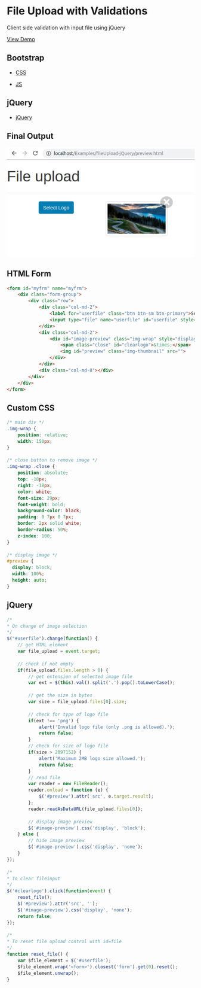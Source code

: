 # File Upload with Validations
Client side validation with input file using jQuery

[View Demo](https://aniruddhpurohit.github.io/fileUpload-jQuery/)

## Bootstrap
* [CSS](https://maxcdn.bootstrapcdn.com/bootstrap/3.3.7/css/bootstrap.min.css)

* [JS](https://maxcdn.bootstrapcdn.com/bootstrap/3.3.7/js/bootstrap.min.js)

## jQuery

* [jQuery](https://ajax.googleapis.com/ajax/libs/jquery/1.12.4/jquery.min.js)

## Final Output

![alt text](https://github.com/AniruddhPurohit/fileUpload-jQuery/blob/master/screen.png "Final Output")

## HTML Form

```html
<form id="myfrm" name="myfrm">
    <div class="form-group">
        <div class="row">
            <div class="col-md-2">
                <label for="userfile" class="btn btn-sm btn-primary">Select Logo</label>
                <input type="file" name="userfile" id="userfile" style="display: none;">		
            </div>
            <div class="col-md-2">
                <div id="image-preview" class="img-wrap" style="display:none;">
                    <span class="close" id="clearlogo">&times;</span>
                    <img id="preview" class="img-thumbnail" src="">
                </div>
            </div>
            <div class="col-md-8"></div>
        </div>
    </div>
</form>
```

## Custom CSS

```css
/* main div */
.img-wrap {
    position: relative;
    width: 150px;
}

/* close button to remove image */
.img-wrap .close {
    position: absolute;
    top: -18px;
    right: -18px;
    color: white;
    font-size: 29px;
    font-weight: bold;
    background-color: black;
    padding: 0 7px 0 7px;
    border: 2px solid white;
    border-radius: 50%;
    z-index: 100;
}

/* display image */
#preview {
  display: block;
  width: 100%;
  height: auto;
}
```
## jQuery

```javascript
/*
* On change of image selection
*/
$("#userfile").change(function() {
    // get HTML element
    var file_upload = event.target;

    // check if not empty
    if(file_upload.files.length > 0) {
        // get extension of selected image file
        var ext = $(this).val().split('.').pop().toLowerCase();
        
        // get the size in bytes
        var size = file_upload.files[0].size;

        // check for type of logo file
        if(ext !== 'png') {
            alert('Invalid logo file (only .png is allowed).');
            return false;
        }
        // check for size of logo file
        if(size > 2097152) {
            alert('Maximum 2MB logo size allowed.');
            return false;
        }
        // read file
        var reader = new FileReader();
        reader.onload = function (e) {
            $('#preview').attr('src', e.target.result);
        };
        reader.readAsDataURL(file_upload.files[0]);

        // display image preview
        $('#image-preview').css('display', 'block');
    } else {
        // hide image preview
        $('#image-preview').css('display', 'none');
    }
});

/*
* To clear fileinput
*/
$('#clearlogo').click(function(event) {
    reset_file();
    $('#preview').attr('src', '');
    $('#image-preview').css('display', 'none');
    return false;
});

/*
* To reset file upload control with id=file
*/
function reset_file() {
    var $file_element = $('#userfile');
    $file_element.wrap('<form>').closest('form').get(0).reset();
    $file_element.unwrap();
}
```